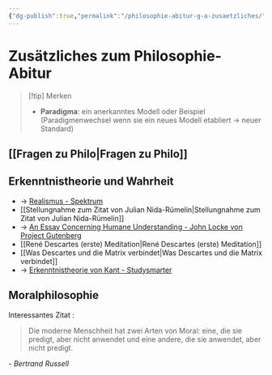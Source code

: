 ```yaml
---
{"dg-publish":true,"permalink":"/philosophie-abitur-g-a-zusaetzliches/"}
---
```


# Zusätzliches zum Philosophie-Abitur
> [!tip] Merken
> - **Paradigma**: ein anerkanntes Modell oder Beispiel (Paradigmenwechsel wenn sie ein neues Modell etabliert → neuer Standard)
## [[Fragen zu Philo\|Fragen zu Philo]]
## Erkenntnistheorie und Wahrheit
- → [Realismus - Spektrum](https://www.spektrum.de/lexikon/philosophie/realismus/1734)
- [[Stellungnahme zum Zitat von Julian Nida-Rümelin\|Stellungnahme zum Zitat von Julian Nida-Rümelin]]
- → [An Essay Concerning Humane Understanding - John Locke von Project Gutenberg](https://www.gutenberg.org/files/10615/10615-h/10615-h.htm)
- [[René Descartes (erste) Meditation\|René Descartes (erste) Meditation]]
- [[Was Descartes und die Matrix verbindet\|Was Descartes und die Matrix verbindet]]
- → [Erkenntnistheorie von Kant - Studysmarter](https://www.studysmarter.de/schule/psychologie/forschung-der-gedaechtnis/erkenntnistheorie/#:~:text=Erkenntnistheorie%20Kant%20%E2%80%93%20Die,in%20der%20Kognitionswissenschaft.)
## Moralphilosophie

Interessantes Zitat :
> Die moderne Menschheit hat zwei Arten von Moral: eine, die sie predigt, aber nicht anwendet und eine andere, die sie anwendet, aber nicht predigt.

\- *Bertrand Russell*